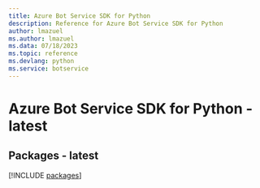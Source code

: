 ```yaml
---
title: Azure Bot Service SDK for Python
description: Reference for Azure Bot Service SDK for Python
author: lmazuel
ms.author: lmazuel
ms.data: 07/18/2023
ms.topic: reference
ms.devlang: python
ms.service: botservice
---
```

# Azure Bot Service SDK for Python - latest
## Packages - latest
[!INCLUDE [packages](bot-service-index.md)]